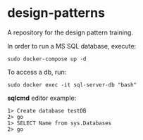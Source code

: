 # design-patterns
A repository for the design pattern training.

In order to run a MS SQL database, execute:
```
sudo docker-compose up -d
```

To access a db, run:
```
sudo docker exec -it sql-server-db "bash"
```
**sqlcmd** editor example:
```
1> Create database testDB
2> go
1> SELECT Name from sys.Databases
2> go
```